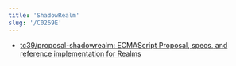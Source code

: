 ```yaml
---
title: 'ShadowRealm'
slug: '/C0269E'
---
```


- [tc39/proposal-shadowrealm: ECMAScript Proposal, specs, and reference implementation for Realms](https://github.com/tc39/proposal-shadowrealm)
